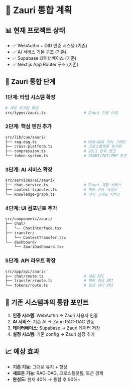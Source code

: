 # 🚀 Zauri 통합 계획

## 📊 현재 프로젝트 상태
- ✅ WebAuthn + DID 인증 시스템 (기존)
- ✅ AI 서비스 기본 구조 (기존)
- ✅ Supabase 데이터베이스 (기존)
- ✅ Next.js App Router 구조 (기존)

## 🎯 Zauri 통합 단계

### 1단계: 타입 시스템 확장
```bash
# 새로 추가할 파일
src/types/zauri.ts                 # Zauri 전용 타입
```

### 2단계: 핵심 엔진 추가
```bash
src/lib/cue/zauri/
├── rag-dag.ts                     # RAG-DAG 지식 그래프
├── cross-platform.ts              # 크로스플랫폼 동기화
├── compression.ts                 # 28:1 압축 엔진
└── token-system.ts                # ZAURI/ZGT/ZRP 토큰
```

### 3단계: AI 서비스 확장
```bash
src/services/ai/zauri/
├── chat-service.ts                # Zauri 채팅 서비스
├── context-transfer.ts            # 맥락 전송 서비스
└── knowledge-graph.ts             # 지식 그래프 서비스
```

### 4단계: UI 컴포넌트 추가
```bash
src/components/zauri/
├── chat/
│   └── ChatInterface.tsx
├── transfer/
│   └── ContextTransfer.tsx
└── dashboard/
    └── ZauriDashboard.tsx
```

### 5단계: API 라우트 확장
```bash
src/app/api/zauri/
├── chat/route.ts                  # 채팅 API
├── transfer/route.ts              # 맥락 전송 API
└── tokens/route.ts                # 토큰 관리 API
```

## 🔧 기존 시스템과의 통합 포인트

1. **인증 시스템**: WebAuthn → Zauri 사용자 인증
2. **AI 서비스**: 기존 AI → Zauri RAG-DAG 연동
3. **데이터베이스**: Supabase → Zauri 데이터 저장
4. **설정 시스템**: 기존 config → Zauri 설정 추가

## 📈 예상 효과

- **기존 기능**: 그대로 유지 + 향상
- **새로운 기능**: RAG-DAG, 크로스플랫폼, 토큰 경제
- **완성도**: 현재 40% → 통합 후 90%+
